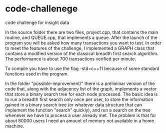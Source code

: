 # code-challenege
code challenge for insight data

In the source folder there are two files, project.cpp, that contains the main
routine, and QUEUE.cpp, that implements a queue.
After the launch of the program you will be asked how many transactions you want to test.
In order to meet the features of the challenge, I implemented a GRAPH class
that contains a modified version of the classical breadth first search algorithm.
The performance is about 700 transactions verified per minute.

To compile you have to use the flag -std=c++11 because of some standard
functions used in the program.

In the folder "possible-improvement/" there is a preliminar version of the code
that, along with the adjacency list of the graph, implements a vector that store
a binary search tree for each node processed. The basic idea is to run a breadth first search
only once per user, to store the information gained in a binary search tree (or whatever data structure
that can implement the function "search" quickly), and run a search on the tree whenever
we have to process a user already met. The problem is that for about 80000 users I need an amount
of memory not available in a home machine.
